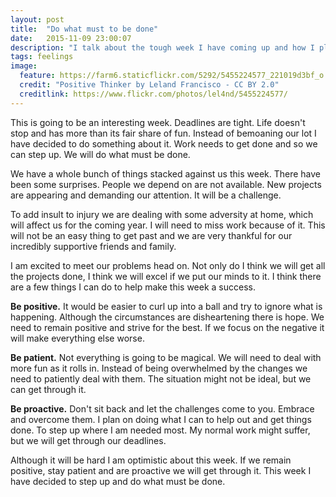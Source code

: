 ```yaml
---
layout: post
title:  "Do what must to be done"
date:   2015-11-09 23:00:07
description: "I talk about the tough week I have coming up and how I plan to deal with it."
tags: feelings
image:
  feature: https://farm6.staticflickr.com/5292/5455224577_221019d3bf_o.jpg
  credit: "Positive Thinker by Leland Francisco - CC BY 2.0"
  creditlink: https://www.flickr.com/photos/lel4nd/5455224577/
---
```


This is going to be an interesting week. Deadlines are tight. Life doesn't
stop and has more than its fair share of fun. Instead of bemoaning our lot I
have decided to do something about it. Work needs to get done and so we can
step up. We will do what must be done.

We have a whole bunch of things stacked against us this week. There have been
some surprises. People we depend on are not available. New projects are
appearing and demanding our attention. It will be a challenge.

To add insult to injury we are dealing with some adversity at home, which will
affect us for the coming year. I will need to miss work because of it. This
will not be an easy thing to get past and we are very thankful for our
incredibly supportive friends and family.

I am excited to meet our problems head on. Not only do I think we will get all
the projects done, I think we will excel if we put our minds to it. I think
there are a few things I can do to help make this week a success.

**Be positive.** It would be easier to curl up into a ball and try to ignore
what is happening. Although the circumstances are disheartening there is hope.
We need to remain positive and strive for the best. If we focus on the negative
it will make everything else worse.

**Be patient.** Not everything is going to be magical. We will need to deal
with more fun as it rolls in. Instead of being overwhelmed by the changes we
need to patiently deal with them. The situation might not be ideal, but we
can get through it.

**Be proactive.** Don't sit back and let the challenges come to you. Embrace
and overcome them. I plan on doing what I can to help out and get things done.
To step up where I am needed most. My normal work might suffer, but we will
get through our deadlines.

Although it will be hard I am optimistic about this week. If we remain positive,
stay patient and are proactive we will get through it. This week I have decided
to step up and do what must be done.
